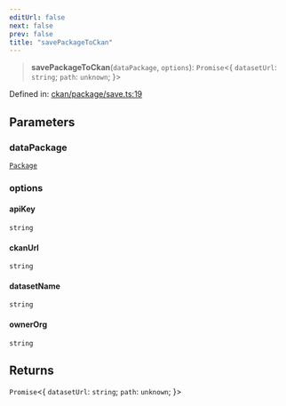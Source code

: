 ```yaml
---
editUrl: false
next: false
prev: false
title: "savePackageToCkan"
---
```


> **savePackageToCkan**(`dataPackage`, `options`): `Promise`\<\{ `datasetUrl`: `string`; `path`: `unknown`; \}\>

Defined in: [ckan/package/save.ts:19](https://github.com/datisthq/dpkit/blob/5891634de8175d14853313e208ffbae144fd78eb/ckan/package/save.ts#L19)

## Parameters

### dataPackage

[`Package`](/reference/dpkit/package/)

### options

#### apiKey

`string`

#### ckanUrl

`string`

#### datasetName

`string`

#### ownerOrg

`string`

## Returns

`Promise`\<\{ `datasetUrl`: `string`; `path`: `unknown`; \}\>
